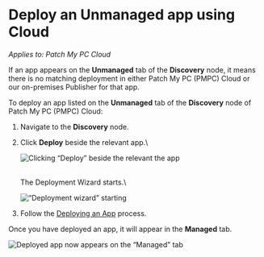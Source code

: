 # Deploy an Unmanaged app using Cloud

_Applies to: Patch My PC Cloud_

If an app appears on the **Unmanaged** tab of the **Discovery** node, it means there is no matching deployment in either Patch My PC (PMPC) Cloud or our on-premises Publisher for that app.

To deploy an app listed on the **Unmanaged** tab of the **Discovery** node of Patch My PC (PMPC) Cloud:

1. Navigate to the **Discovery** node.
2.  Click **Deploy** beside the relevant app.\


    ![Clicking “Deploy” beside the relevant the app](../../_images/image%20%28417%29.png%20"Clicking%20\"Deploy\"%20beside%20the%20relevant%20the%20app")

    \
    The Deployment Wizard starts.\


    ![“Deployment wizard” starting](../../_images/image%20%28533%29.png%20"\"Deployment%20wizard\"%20starting")
3. Follow the [Deploying an App](../cloud-deployments/deploying-an-app-using-cloud/) process.

Once you have deployed an app, it will appear in the **Managed** tab.

![Deployed app now appears on the “Managed” tab](../../_images/image%20%28418%29.png%20"Deployed%20app%20now%20appears%20on%20the%20\"Managed\"%20tab")
